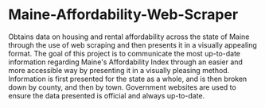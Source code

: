 # Maine-Affordability-Web-Scraper
Obtains data on housing and rental affordability across the state of Maine through the use of web scraping and then presents it in a visually appealing format.
The goal of this project is to communicate the most up-to-date information regarding Maine's Affordability Index through an easier and more accessible way by presenting it in a visually pleasing method. Information is first presented for the state as a whole, and is then broken down by county, and then by town. Government websites are used to ensure the data presented is official and always up-to-date.
